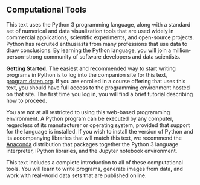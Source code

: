 Computational Tools
-------------------

This text uses the Python 3 programming language, along with a standard set of
numerical and data visualization tools that are used widely in commercial
applications, scientific experiments, and open-source projects.
Python has recruited enthusiasts from many professions that use data to draw
conclusions. By learning the Python language, you will join a
million-person-strong community of software developers and data scientists.

**Getting Started.** The easiest and recommended way to start writing programs
in Python is to log into the companion site for this text,
[program.dsten.org](http://program.dsten.org). If you are enrolled in a course
offering that uses this text, you should have full access to the programming
environment hosted on that site. The first time you log in, you will find a
brief tutorial describing how to proceed.

You are not at all restricted to using this web-based programming environment.
A Python program can be executed by any computer, regardless of its
manufacturer or operating system, provided that support for the language is
installed. If you wish to install the version of Python and its accompanying
libraries that will match this text, we recommend the [Anaconda][download]
distribution that packages together the Python 3 language interpreter, IPython
libraries, and the Jupyter notebook environment.

   [download]: http://continuum.io/downloads#py34

This text includes a complete introduction to all of these computational tools.
You will learn to write programs, generate images from data, and work with
real-world data sets that are published online.
